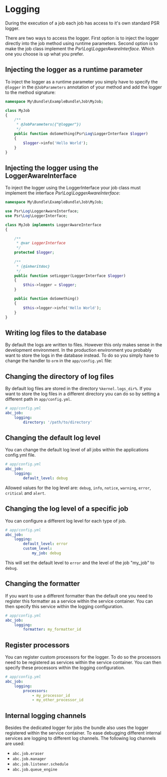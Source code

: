Logging
=======

During the execution of a job each job has access to it's own standard PSR logger.

There are two ways to access the logger. First option is to inject the logger directly into the job method using runtime parameters. Second option is to make the job class implement the _Psr\Log\LoggerAwareInterface_. Which one you choose is up what you prefer.

## Injecting the logger as a runtime parameter

To inject the logger as a runtime parameter you simply have to specify the `@logger` in the `@JobParameters` annotation of your method and add the logger to the method signature:

```php
namespace My\Bundle\ExampleBundle\Job\MyJob;

class MyJob
{
    /**
     * @JobParameters({"@logger"})
     */
    public function doSomething(Psr\Log\LoggerInterface $logger)
    {
        $logger->info('Hello World');
    }
}
```

## Injecting the logger using the LoggerAwareInterface

To inject the logger using the LoggerInterface your job class must implement the interface _Psr\Log\LoggerAwareInterface_:

```php
namespace My\Bundle\ExampleBundle\Job\MyJob;

use Psr\Log\LoggerAwareInterface;
use Psr\Log\LoggerInterface;

class MyJob implements LoggerAwareInterface
{

    /**
     * @var LoggerInterface
     */
    protected $logger;
    
    /**
     * {@inheritdoc}
     */
    public function setLogger(LoggerInterface $logger)
    {
        $this->logger = $logger;
    }

    public function doSomething()
    {
        $this->logger->info('Hello World');
    }
}
```

## Writing log files to the database

By default the logs are written to files. However this only makes sense in the development environment. In the production environment you probably want to store the logs in the database instead. To do so you simply have to change the handler to `orm` in the `app/config.yml` file:

## Changing the directory of log files

By default log files are stored in the directory `%kernel.logs_dir%`. If you want to store the log files in a different directory you can do so by setting a different path in `app/config.yml`.

```yaml
# app/config.yml
abc_job:
    logging:
        directory: '/path/to/directory'
```

## Changing the default log level

You can change the default log level of all jobs within the applications config.yml file.

```yaml
# app/config.yml
abc_job:
    logging:
        default_level: debug
```

Allowed values for the log level are: `debug`, `info`, `notice`, `warning`, `error`, `critical` and `alert`.

## Changing the log level of a specific job

You can configure a different log level for each type of job.

```yaml
# app/config.yml
abc_job:
    logging:
        default_level: error
        custom_level:
            my_job: debug
```

This will set the default level to `error` and the level of the job "my_job" to `debug`.

## Changing the formatter

If you want to use a different formatter than the default one you need to register this formatter as a service within the service container. You can then specify this service within the logging configuration.

```yaml
# app/config.yml
abc_job:
    logging:
        formatter: my_formatter_id
```

## Register processors

You can register custom processors for the logger. To do so the processors need to be registered as services within the service container. You can then specify these processors within the logging configuration.

```yaml
# app/config.yml
abc_job:
    logging:
        processors:
            - my_processor_id
            - my_other_processor_id
```

## Internal logging channels

Besides the dedicated logger for jobs the bundle also uses the logger registered within the service container. To ease debugging different internal services are logging to different log channels. The following log channels are used:

- `abc.job.eraser`
- `abc.job.manager`
- `abc.job.listener.schedule`
- `abc.job.queue_engine`